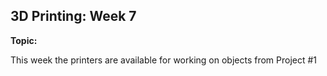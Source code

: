 ## 3D Printing: Week 7


**Topic:** 

This week the printers are available for working on objects from Project #1

